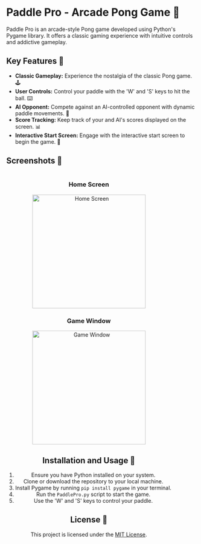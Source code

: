 # Paddle Pro - Arcade Pong Game 🏓

Paddle Pro is an arcade-style Pong game developed using Python's Pygame library. It offers a classic gaming experience with intuitive controls and addictive gameplay.

## Key Features 🌟

- **Classic Gameplay:** Experience the nostalgia of the classic Pong game. 🕹️
- **User Controls:** Control your paddle with the 'W' and 'S' keys to hit the ball. ⌨️
- **AI Opponent:** Compete against an AI-controlled opponent with dynamic paddle movements. 🤖
- **Score Tracking:** Keep track of your and AI's scores displayed on the screen. 📊
- **Interactive Start Screen:** Engage with the interactive start screen to begin the game. 🚀

## Screenshots 📸

<div style="display: flex;">
    <div style="margin-right: 20px; text-align: center;">
        <h3>Home Screen</h3>   
        <img src="https://github.com/charvijain12/PaddlePro/assets/97164074/f55be878-09a5-4722-9382-f9e4fe02faee" alt="Home Screen" width="300">          
        <h3>Game Window</h3><img src="https://github.com/charvijain12/PaddlePro/assets/97164074/1b9f9a28-d2c4-4150-b9c9-b3e0abee15ff" alt="Game Window" width="300">
    <div style="text-align: center;">
  

## Installation and Usage 🚀

1. Ensure you have Python installed on your system.
2. Clone or download the repository to your local machine.
3. Install Pygame by running `pip install pygame` in your terminal.
4. Run the `PaddlePro.py` script to start the game.
5. Use the 'W' and 'S' keys to control your paddle.

## License 📄

This project is licensed under the [MIT License](LICENSE).
